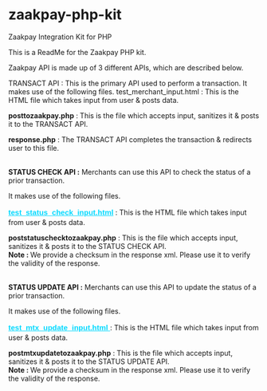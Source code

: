 zaakpay-php-kit
===============

Zaakpay Integration Kit for PHP

This is a ReadMe for the Zaakpay PHP kit.


Zaakpay API is made up of 3 different APIs, which are described below.


TRANSACT API : This is the primary API used to perform a transaction.
It makes use of the following files.
test_merchant_input.html : This is the HTML file which takes input from user & posts data.

<b>posttozaakpay.php</b> : This is the file which accepts input, sanitizes it & posts it to the TRANSACT API.<br />

<b>response.php</b> : The TRANSACT API completes the transaction & redirects user to this file.<br /><br />


<b>STATUS CHECK API :</b> Merchants can use this API to check the status of a prior transaction.<br />

It makes use of the following files.<br />

<b><a href="test_status_check_input.html" style="color:#00D9FF; font:bold 15px/22px Arial, Helvetica, sans-serif;">test_status_check_input.html</a></b> : This is the HTML file which takes input from user & posts data.<br />

<b>poststatuschecktozaakpay.php</b> : This is the file which accepts input, sanitizes it & posts it to the STATUS CHECK API.<br />
<b>Note : </b> We provide a checksum in the response xml. Please use it to verify the validity of the response.<br /><br />


<b>STATUS UPDATE API :</b> Merchants can use this API to update the status of a prior transaction.<br />

It makes use of the following files.<br />

<b><a href="test_mtx_update_input.html" style="color:#00D9FF; font:bold 15px/22px Arial, Helvetica, sans-serif;">test_mtx_update_input.html </a></b>: This is the HTML file which takes input from user & posts data.<br />

<b>postmtxupdatetozaakpay.php</b> : This is the file which accepts input, sanitizes it & posts it to the STATUS UPDATE API.<br />
<b>Note : </b> We provide a checksum in the response xml. Please use it to verify the validity of the response.
